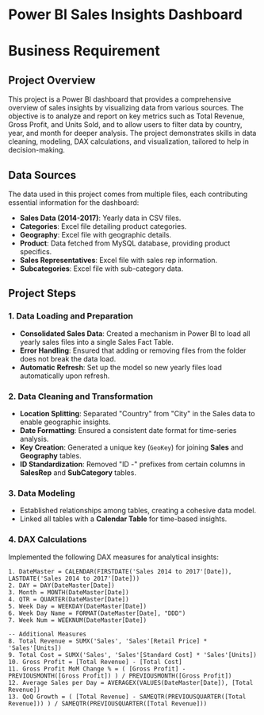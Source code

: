 # Power BI Sales Insights Dashboard

# Business Requirement


## Project Overview

This project is a Power BI dashboard that provides a comprehensive overview of sales insights by visualizing data from various sources. The objective is to analyze and report on key metrics such as Total Revenue, Gross Profit, and Units Sold, and to allow users to filter data by country, year, and month for deeper analysis. The project demonstrates skills in data cleaning, modeling, DAX calculations, and visualization, tailored to help in decision-making.

## Data Sources

The data used in this project comes from multiple files, each contributing essential information for the dashboard:

- **Sales Data (2014-2017)**: Yearly data in CSV files.
- **Categories**: Excel file detailing product categories.
- **Geography**: Excel file with geographic details.
- **Product**: Data fetched from MySQL database, providing product specifics.
- **Sales Representatives**: Excel file with sales rep information.
- **Subcategories**: Excel file with sub-category data.

## Project Steps

### 1. Data Loading and Preparation

- **Consolidated Sales Data**: Created a mechanism in Power BI to load all yearly sales files into a single Sales Fact Table.
- **Error Handling**: Ensured that adding or removing files from the folder does not break the data load.
- **Automatic Refresh**: Set up the model so new yearly files load automatically upon refresh.

### 2. Data Cleaning and Transformation

- **Location Splitting**: Separated "Country" from "City" in the Sales data to enable geographic insights.
- **Date Formatting**: Ensured a consistent date format for time-series analysis.
- **Key Creation**: Generated a unique key (`GeoKey`) for joining **Sales** and **Geography** tables.
- **ID Standardization**: Removed "ID -" prefixes from certain columns in **SalesRep** and **SubCategory** tables.

### 3. Data Modeling

- Established relationships among tables, creating a cohesive data model.
- Linked all tables with a **Calendar Table** for time-based insights.

### 4. DAX Calculations

Implemented the following DAX measures for analytical insights:

```DAX
1. DateMaster = CALENDAR(FIRSTDATE('Sales 2014 to 2017'[Date]), LASTDATE('Sales 2014 to 2017'[Date]))
2. DAY = DAY(DateMaster[Date])
3. Month = MONTH(DateMaster[Date])
4. QTR = QUARTER(DateMaster[Date])
5. Week Day = WEEKDAY(DateMaster[Date])
6. Week Day Name = FORMAT(DateMaster[Date], "DDD")
7. Week Num = WEEKNUM(DateMaster[Date])

-- Additional Measures
8. Total Revenue = SUMX('Sales', 'Sales'[Retail Price] * 'Sales'[Units])
9. Total Cost = SUMX('Sales', 'Sales'[Standard Cost] * 'Sales'[Units])
10. Gross Profit = [Total Revenue] - [Total Cost]
11. Gross Profit MoM Change % = ( [Gross Profit] - PREVIOUSMONTH([Gross Profit]) ) / PREVIOUSMONTH([Gross Profit])
12. Average Sales per Day = AVERAGEX(VALUES(DateMaster[Date]), [Total Revenue])
13. QoQ Growth = ( [Total Revenue] - SAMEQTR(PREVIOUSQUARTER([Total Revenue])) ) / SAMEQTR(PREVIOUSQUARTER([Total Revenue]))





